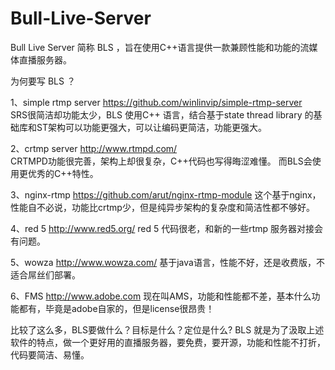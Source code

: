 Bull-Live-Server
================
Bull Live Server 简称 BLS ，旨在使用C++语言提供一款兼顾性能和功能的流媒体直播服务器。

为何要写 BLS ？

1、simple rtmp server  https://github.com/winlinvip/simple-rtmp-server </br>
  SRS很简洁却功能太少，BLS 使用C++ 语言，结合基于state thread library
  的基础库和ST架构可以功能更强大，可以让编码更简洁，功能更强大。

2、crtmp server  http://www.rtmpd.com/</br>
  CRTMPD功能很完善，架构上却很复杂，C++代码也写得晦涩难懂。
  而BLS会使用更优秀的C++特性。

3、nginx-rtmp  https://github.com/arut/nginx-rtmp-module
  这个基于nginx，性能自不必说，功能比crtmp少，但是纯异步架构的复杂度和简洁性都不够好。

4、red 5 http://www.red5.org/
  red 5 代码很老，和新的一些rtmp 服务器对接会有问题。

5、wowza http://www.wowza.com/
  基于java语言，性能不好，还是收费版，不适合屌丝们部署。

6、FMS http://www.adobe.com
  现在叫AMS，功能和性能都不差，基本什么功能都有，毕竟是adobe自家的，但是license很昂贵！
  
  
  比较了这么多，BLS要做什么？目标是什么？定位是什么?
  BLS 就是为了汲取上述软件的特点，做一个更好用的直播服务器，要免费，要开源，功能和性能不打折，
  代码要简洁、易懂。

